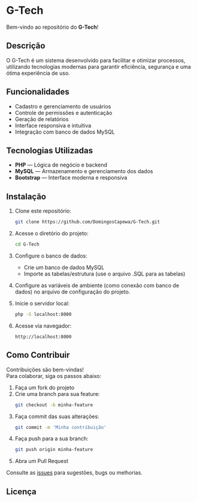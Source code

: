 # G-Tech

Bem-vindo ao repositório do **G-Tech**!

## Descrição

O G-Tech é um sistema desenvolvido para facilitar e otimizar processos, utilizando tecnologias modernas para garantir eficiência, segurança e uma ótima experiência de uso.

## Funcionalidades

- Cadastro e gerenciamento de usuários
- Controle de permissões e autenticação
- Geração de relatórios
- Interface responsiva e intuitiva
- Integração com banco de dados MySQL

## Tecnologias Utilizadas

- **PHP** — Lógica de negócio e backend
- **MySQL** — Armazenamento e gerenciamento dos dados
- **Bootstrap** — Interface moderna e responsiva

## Instalação

1. Clone este repositório:
    ```bash
    git clone https://github.com/DomingosCapewa/G-Tech.git
    ```
2. Acesse o diretório do projeto:
    ```bash
    cd G-Tech
    ```
3. Configure o banco de dados:
    - Crie um banco de dados MySQL
    - Importe as tabelas/estrutura (use o arquivo .SQL para as tabelas)

4. Configure as variáveis de ambiente (como conexão com banco de dados) no arquivo de configuração do projeto.

6. Inicie o servidor local:
    ```bash
    php -S localhost:8000
    ```
7. Acesse via navegador:
    ```
    http://localhost:8000
    ```

## Como Contribuir

Contribuições são bem-vindas!  
Para colaborar, siga os passos abaixo:

1. Faça um fork do projeto
2. Crie uma branch para sua feature:
    ```bash
    git checkout -b minha-feature
    ```
3. Faça commit das suas alterações:
    ```bash
    git commit -m 'Minha contribuição'
    ```
4. Faça push para a sua branch:
    ```bash
    git push origin minha-feature
    ```
5. Abra um Pull Request

Consulte as [issues](https://github.com/DomingosCapewa/G-Tech/issues) para sugestões, bugs ou melhorias.

## Licença

